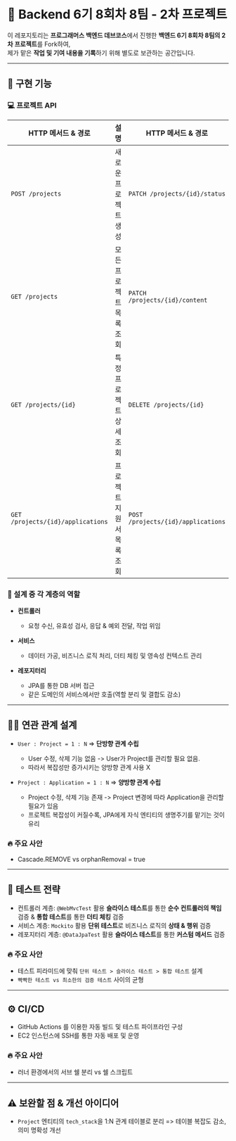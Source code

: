 # 📌 Backend 6기 8회차 8팀 - 2차 프로젝트

이 레포지토리는 **프로그래머스 백엔드 데브코스**에서 진행한 **백엔드 6기 8회차 8팀의 2차 프로젝트**를 Fork하여,  
제가 맡은 **작업 및 기여 내용을 기록**하기 위해 별도로 보관하는 공간입니다.

---

## 🚀 구현 기능

### 💻 프로젝트 API

| HTTP 메서드 & 경로                 | 설명                    | HTTP 메서드 & 경로                 | 설명                   |
|-----------------------------------|-------------------------|------------------------------------|------------------------|
| `POST /projects`                  | 새로운 프로젝트 생성      | `PATCH /projects/{id}/status`      | 프로젝트 상태 수정      |
| `GET /projects`                   | 모든 프로젝트 목록 조회   | `PATCH /projects/{id}/content`     | 프로젝트 역할 배분 수정 |
| `GET /projects/{id}`              | 특정 프로젝트 상세 조회   | `DELETE /projects/{id}`            | 프로젝트 삭제          |
| `GET /projects/{id}/applications` | 프로젝트 지원서 목록 조회 | `POST /projects/{id}/applications` | 프로젝트 지원서 등록    |

### 🌟 설계 중 각 계층의 역할

- **컨트롤러**  
    - 요청 수신, 유효성 검사, 응답 & 예외 전달, 작업 위임

- **서비스**
    - 데이터 가공, 비즈니스 로직 처리, 더티 체킹 및 영속성 컨텍스트 관리

- **레포지터리**  
    - JPA를 통한 DB 서버 접근
    - 같은 도메인의 서비스에서만 호출(역할 분리 및 결합도 감소)

---

## 🧑‍💻 연관 관계 설계

- `User : Project = 1 : N` => **단방향 관계 수립**
    - User 수정, 삭제 기능 없음 -> User가 Project를 관리할 필요 없음.
    - 따라서 복잡성만 증가시키는 양방향 관계 사용 X

- `Project : Application = 1 : N` => **양방향 관계 수립**
    - Project 수정, 삭제 기능 존재 -> Project 변경에 따라 Application을 관리할 필요가 있음
    - 프로젝트 복잡성이 커질수록, JPA에게 자식 엔티티의 생명주기를 맡기는 것이 유리

### 🔥 주요 사안

- Cascade.REMOVE vs orphanRemoval = true

---

## 🧪 테스트 전략

- 컨트롤러 계층: `@WebMvcTest` 활용 **슬라이스 테스트**를 통한 **순수 컨트롤러의 책임** 검증 & **통합 테스트**를 통한 **더티 체킹** 검증  
- 서비스 계층: `Mockito` 활용 **단위 테스트**로 비즈니스 로직의 **상태 & 행위** 검증  
- 레포지터리 계층: `@DataJpaTest` 활용 **슬라이스 테스트**를 통한 **커스텀 메서드** 검증

### 🔥 주요 사안

- 테스트 피라미드에 맞춰 `단위 테스트 > 슬라이스 테스트 > 통합 테스트` 설계  
- `빡빡한 테스트 vs 최소한의 검증 테스트` 사이의 균형

---

## ⚙️ CI/CD

- GitHub Actions 를 이용한 자동 빌드 및 테스트 파이프라인 구성  
- EC2 인스턴스에 SSH를 통한 자동 배포 및 운영

### 🔥 주요 사안

- 러너 환경에서의 서브 쉘 분리 vs 쉘 스크립트

---

## ⚠️ 보완할 점 & 개선 아이디어

- `Project` 엔티티의 `tech_stack`을 1:N 관계 테이블로 분리 => 테이블 복잡도 감소, 의미 명확성 개선
